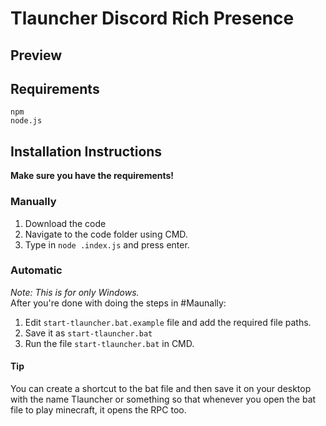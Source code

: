 # Tlauncher Discord Rich Presence

## Preview


## Requirements
`npm` <br>
`node.js`

## Installation Instructions

**Make sure you have the requirements!**
### Manually
1. Download the code
2. Navigate to the code folder using CMD. 
3. Type in `node .index.js` and press enter.

### Automatic
*Note: This is for only Windows.* <br>
 After you're done with doing the steps in #Maunally:<br>
 1. Edit `start-tlauncher.bat.example` file and add the required file paths.
 2. Save it as `start-tlauncher.bat`
 3. Run the file `start-tlauncher.bat` in CMD.

#### Tip
 You can create a shortcut to the bat file and then save it on your desktop with the name Tlauncher or something so that whenever you open the bat file to play minecraft, it opens the RPC too.




